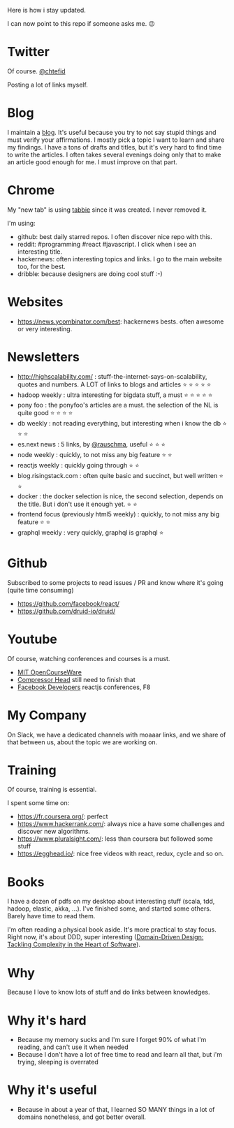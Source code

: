 Here is how i stay updated.

I can now point to this repo if someone asks me. :wink:

# Twitter 

Of course. [@chtefid](https://twitter.com/chtefid)

Posting a lot of links myself.

# Blog

I maintain a [blog](http://ctheu.com/). It's useful because you try to not say stupid things and must verify your affirmations. I mostly pick a topic I want to learn and share my findings.
I have a tons of drafts and titles, but it's very hard to find time to write the articles. I often takes several evenings doing only that to make an article good enough for me. I must improve on that part.

# Chrome

My "new tab" is using [tabbie](https://tabbie.io/) since it was created. I never removed it.

I'm using:

- github: best daily starred repos. I often discover nice repo with this.
- reddit: #programming #react #javascript. I click when i see an interesting title.
- hackernews: often interesting topics and links. I go to the main website too, for the best.
- dribble: because designers are doing cool stuff :-)

# Websites

- https://news.ycombinator.com/best: hackernews bests. often awesome or very interesting.

# Newsletters

- http://highscalability.com/ : stuff-the-internet-says-on-scalability, quotes and numbers. A LOT of links to blogs and articles :star: :star: :star: :star: :star: 
- hadoop weekly : ultra interesting for bigdata stuff, a must :star: :star: :star: :star: :star: 
- pony foo : the ponyfoo's articles are a must. the selection of the NL is quite good :star: :star: :star: :star:
- db weekly : not reading everything, but interesting when i know the db :star: :star: :star:
- es.next news : 5 links, by [@rauschma](https://twitter.com/rauschma), useful  :star: :star: :star:
- node weekly : quickly, to not miss any big feature  :star: :star:
- reactjs weekly : quickly going through  :star: :star:
- blog.risingstack.com : often quite basic and succinct, but well written :star: :star: 
- docker : the docker selection is nice, the second selection, depends on the title. But i don't use it enough yet. :star: :star:
- frontend focus (previously html5 weekly)  : quickly, to not miss any big feature  :star: :star:
- graphql weekly : very quickly, graphql is graphql :star:

# Github

Subscribed to some projects to read issues / PR and know where it's going (quite time consuming)

- https://github.com/facebook/react/
- https://github.com/druid-io/druid/ 

# Youtube

Of course, watching conferences and courses is a must.

- [MIT OpenCourseWare](https://www.youtube.com/channel/UCEBb1b_L6zDS3xTUrIALZOw)
- [Compressor Head](https://www.youtube.com/playlist?list=PLOU2XLYxmsIJGErt5rrCqaSGTMyyqNt2H) still need to finish that
- [Facebook Developers](https://www.youtube.com/channel/UCP_lo1MFyx5IXDeD9s_6nUw) reactjs conferences, F8

# My Company

On Slack, we have a dedicated channels with moaaar links, and we share of that between us, about the topic we are working on.

# Training

Of course, training is essential.

I spent some time on:

- https://fr.coursera.org/: perfect
- https://www.hackerrank.com/: always nice a have some challenges and discover new algorithms.
- https://www.pluralsight.com/: less than coursera but followed some stuff
- https://egghead.io/: nice free videos with react, redux, cycle and so on.

# Books

I have a dozen of pdfs on my desktop about interesting stuff (scala, tdd, hadoop, elastic, akka, ...). I've finished some, and started some others. Barely have time to read them.

I'm often reading a physical book aside. It's more practical to stay focus. Right now, it's about DDD, super interesting ([Domain-Driven Design: Tackling Complexity in the Heart of Software](https://www.amazon.fr/Domain-Driven-Design-Tackling-Complexity-Software/dp/0321125215)).

# Why

Because I love to know lots of stuff and do links between knowledges.

# Why it's hard

- Because my memory sucks and I'm sure I forget 90% of what I'm reading, and can't use it when needed
- Because I don't have a lot of free time to read and learn all that, but i'm trying, sleeping is overrated

# Why it's useful

- Because in about a year of that, I learned SO MANY things in a lot of domains nonetheless, and got better overall.


